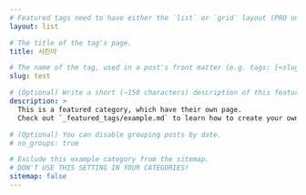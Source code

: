 ```yaml
---
# Featured tags need to have either the `list` or `grid` layout (PRO only).
layout: list

# The title of the tag's page.
title: 서린아

# The name of the tag, used in a post's front matter (e.g. tags: [<slug>]).
slug: test

# (Optional) Write a short (~150 characters) description of this featured tag.
description: >
  This is a featured category, which have their own page.
  Check out `_featured_tags/example.md` to learn how to create your own.

# (Optional) You can disable grouping posts by date.
# no_groups: true

# Exclude this example category from the sitemap.
# DON'T USE THIS SETTING IN YOUR CATEGORIES!
sitemap: false
---
```

